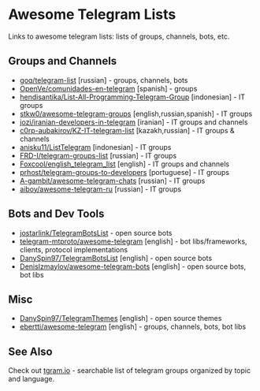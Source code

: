 # Awesome Telegram Lists
Links to awesome telegram lists: lists of groups, channels, bots, etc.

## Groups and Channels
* [goq/telegram-list](https://github.com/goq/telegram-list) [russian] - groups, channels, bots
* [OpenVe/comunidades-en-telegram](https://github.com/OpenVE/comunidades-en-telegram) [spanish] - groups
* [hendisantika/List-All-Programming-Telegram-Group](https://github.com/hendisantika/List-All-Programming-Telegram-Group)  [indonesian] - IT groups
* [stkw0/awesome-telegram-groups](https://github.com/stkw0/awesome-telegram-groups) [english,russian,spanish] - IT groups
* [jozi/iranian-developers-in-telegram](https://github.com/jozi/iranian-developers-in-telegram) [iranian] - IT groups and channels
* [c0rp-aubakirov/KZ-IT-telegram-list](https://github.com/c0rp-aubakirov/KZ-IT-telegram-list) [kazakh,russian] - IT groups & channels
* [anisku11/ListTelegram](https://github.com/anisku11/ListTelegram) [indonesian] - IT groups
* [FRD-I/telegram-groups-list](https://github.com/FRD-I/telegram-groups-list) [russian] - IT groups
* [Foxcool/english_telegram_list](https://github.com/Foxcool/english_telegram_list) [english] - IT groups and channels
* [prhost/telegram-groups-to-developers](https://github.com/prhost/telegram-groups-to-developers) [portuguese] - IT groups
* [A-gambit/awesome-telegram-chats](https://github.com/A-gambit/awesome-telegram-chats) [russian] - IT groups
* [aiboy/awesome-telegram-ru](https://github.com/aiboy/awesome-telegram-ru) [russian] - IT groups

## Bots and Dev Tools

* [jostarlink/TelegramBotsList](https://github.com/jostarlink/TelegramBotsList) - open source bots
* [telegram-mtproto/awesome-telegram](https://github.com/telegram-mtproto/awesome-telegram) [english] - bot libs/frameworks, clients, protocol implementations
* [DanySpin97/TelegramBotsList](https://github.com/DanySpin97/TelegramBotsList) [english] - open source bots
* [DenisIzmaylov/awesome-telegram-bots](https://github.com/DenisIzmaylov/awesome-telegram-bots) [english] - open source bots, bot libs

## Misc

* [DanySpin97/TelegramThemes](https://github.com/DanySpin97/TelegramThemes) [english] - open source themes
* [ebertti/awesome-telegram](https://github.com/ebertti/awesome-telegram) [english] - groups, channels, bots, bot libs

## See Also

Check out [tgram.io](https://tgram.io) - searchable list of telegram groups organized by topic and language.
